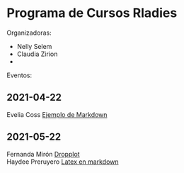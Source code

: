 # Programa de Cursos Rladies

Organizadoras:
- Nelly Selem
- Claudia Zirion
-
Eventos:

## 2021-04-22  
  Evelia Coss [Ejemplo de Markdown](https://github.com/EveliaCoss/Rladies-Morelia/tree/main/Rmarkdown)  
## 2021-05-22   
  Fernanda Mirón [Dropplot](https://github.com/fernanda-miron/R-Ladies)  
  Haydee Preruyero [Latex en markdown](https://github.com/HaydeePeruyero/rmkd_lt)  

